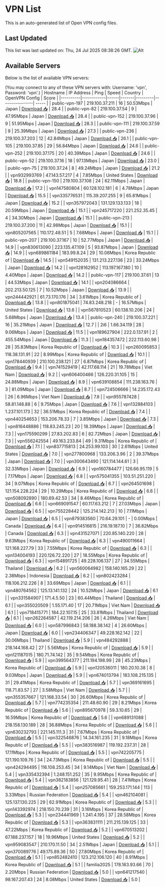 # VPN List

This is an auto-generated list of Open VPN config files.

## Last Updated

This list was last updated on: Thu, 24 Jul 2025 08:38:26 GMT.
![Alt](https://repobeats.axiom.co/api/embed/186b98318ef1479477931607c1ad7d823f12451f.svg "Repobeats analytics image")

## Available Servers

Below is the list of available VPN servers:

(You may connect to any of these VPN servers with: Username: 'vpn', Password: 'vpn'.)
| Hostname | IP Address | Ping | Speed | Country | OpenVPN Config | Score |
|----------|------------|------|-------|---------|----------------| ----- |
| public-vpn-197 | 219.100.37.211 | 16 | 50.53Mbps | Japan | [Download 📥](./configs/server_0_JP.ovpn) | 28.4 |
| public-vpn-82 | 219.100.37.54 | 9 | 47.95Mbps | Japan | [Download 📥](./configs/server_1_JP.ovpn) | 28.4 |
| public-vpn-152 | 219.100.37.96 | 9 | 51.95Mbps | Japan | [Download 📥](./configs/server_2_JP.ovpn) | 28.3 |
| public-vpn-111 | 219.100.37.59 | 9 | 25.39Mbps | Japan | [Download 📥](./configs/server_3_JP.ovpn) | 27.3 |
| public-vpn-236 | 219.100.37.203 | 12 | 42.84Mbps | Japan | [Download 📥](./configs/server_4_JP.ovpn) | 26.1 |
| public-vpn-105 | 219.100.37.85 | 29 | 56.84Mbps | Japan | [Download 📥](./configs/server_5_JP.ovpn) | 24.6 |
| public-vpn-252 | 219.100.37.175 | 20 | 40.39Mbps | Japan | [Download 📥](./configs/server_6_JP.ovpn) | 24.6 |
| public-vpn-52 | 219.100.37.16 | 18 | 97.13Mbps | Japan | [Download 📥](./configs/server_7_JP.ovpn) | 23.0 |
| public-vpn-75 | 219.100.37.24 | 8 | 49.24Mbps | Japan | [Download 📥](./configs/server_8_JP.ovpn) | 21.2 |
| vpn932993769 | 47.143.57.217 | 4 | 7.85Mbps | United States | [Download 📥](./configs/server_9_US.ovpn) | 18.8 |
| public-vpn-150 | 219.100.37.108 | 24 | 62.11Mbps | Japan | [Download 📥](./configs/server_10_JP.ovpn) | 17.2 |
| vpn147580804 | 60.128.102.181 | 6 | 4.78Mbps | Japan | [Download 📥](./configs/server_11_JP.ovpn) | 15.5 |
| vpn335776531 | 115.39.207.255 | 9 | 65.81Mbps | Japan | [Download 📥](./configs/server_12_JP.ovpn) | 15.2 |
| vpn357972043 | 131.129.133.133 | 18 | 20.59Mbps | Japan | [Download 📥](./configs/server_13_JP.ovpn) | 15.1 |
| vpn245717220 | 221.252.35.45 | 4 | 34.30Mbps | Japan | [Download 📥](./configs/server_14_JP.ovpn) | 15.1 |
| public-vpn-213 | 219.100.37.200 | 11 | 42.98Mbps | Japan | [Download 📥](./configs/server_15_JP.ovpn) | 15.1 |
| vpn805207565 | 110.172.48.51 | 5 | 7.68Mbps | Japan | [Download 📥](./configs/server_16_JP.ovpn) | 15.1 |
| public-vpn-207 | 219.100.37.167 | 10 | 52.77Mbps | Japan | [Download 📥](./configs/server_17_JP.ovpn) | 14.9 |
| vpn830613090 | 223.135.47.109 | 5 | 93.87Mbps | Japan | [Download 📥](./configs/server_18_JP.ovpn) | 14.9 |
| vpn689861184 | 183.99.8.24 | 29 | 10.06Mbps | Korea Republic of | [Download 📥](./configs/server_19_KR.ovpn) | 14.5 |
| vpn549152035 | 131.213.227.136 | 23 | 33.24Mbps | Japan | [Download 📥](./configs/server_20_JP.ovpn) | 14.2 |
| vpn128162952 | 113.197.167.180 | 10 | 4.40Mbps | Japan | [Download 📥](./configs/server_21_JP.ovpn) | 14.2 |
| public-vpn-117 | 219.100.37.61 | 13 | 44.53Mbps | Japan | [Download 📥](./configs/server_22_JP.ovpn) | 14.1 |
| vpn204086664 | 202.213.50.125 | 7 | 10.52Mbps | Japan | [Download 📥](./configs/server_23_JP.ovpn) | 13.9 |
| vpn244442921 | 61.73.170.176 | 34 | 3.61Mbps | Korea Republic of | [Download 📥](./configs/server_24_KR.ovpn) | 13.8 |
| vpn801875041 | 74.83.248.218 | - | 16.57Mbps | United States | [Download 📥](./configs/server_25_US.ovpn) | 13.6 |
| vpn567810523 | 60.138.10.206 | 24 | 5.68Mbps | Japan | [Download 📥](./configs/server_26_JP.ovpn) | 13.4 |
| public-vpn-240 | 219.100.37.221 | 16 | 35.21Mbps | Japan | [Download 📥](./configs/server_27_JP.ovpn) | 12.7 |
| 2i6 | 1.66.34.119 | 28 | 9.06Mbps | Japan | [Download 📥](./configs/server_28_JP.ovpn) | 11.5 |
| vpn189627904 | 222.0.137.91 | 2 | 455.54Mbps | Japan | [Download 📥](./configs/server_29_JP.ovpn) | 11.3 |
| vpn184357472 | 222.113.60.98 | 28 | 35.83Mbps | Korea Republic of | [Download 📥](./configs/server_30_KR.ovpn) | 10.3 |
| vpn260095853 | 118.38.131.91 | 22 | 8.99Mbps | Korea Republic of | [Download 📥](./configs/server_31_KR.ovpn) | 10.1 |
| vpn178440939 | 210.100.238.121 | 27 | 6.87Mbps | Korea Republic of | [Download 📥](./configs/server_32_KR.ovpn) | 9.4 |
| vpn741529419 | 42.117.68.114 | 21 | 19.78Mbps | Viet Nam | [Download 📥](./configs/server_33_VN.ovpn) | 9.2 |
| vpn606400466 | 126.220.31.105 | 15 | 24.88Mbps | Japan | [Download 📥](./configs/server_34_JP.ovpn) | 8.9 |
| vpn639108854 | 111.238.163.76 | 3 | 81.09Mbps | Japan | [Download 📥](./configs/server_35_JP.ovpn) | 8.7 |
| vpn724506666 | 14.235.172.43 | 26 | 6.96Mbps | Viet Nam | [Download 📥](./configs/server_36_VN.ovpn) | 7.8 |
| vpn955787428 | 58.81.148.88 | 6 | 9.75Mbps | Japan | [Download 📥](./configs/server_37_JP.ovpn) | 7.6 |
| vpn132884103 | 1.237.101.173 | 32 | 36.51Mbps | Korea Republic of | [Download 📥](./configs/server_38_KR.ovpn) | 7.4 |
| vpn440254653 | 153.206.78.33 | 7 | 3.85Mbps | Japan | [Download 📥](./configs/server_39_JP.ovpn) | 7.3 |
| vpn816448886 | 118.83.245.23 | 20 | 18.39Mbps | Japan | [Download 📥](./configs/server_40_JP.ovpn) | 7.3 |
| vpn175590299 | 27.83.202.83 | 6 | 82.72Mbps | Japan | [Download 📥](./configs/server_41_JP.ovpn) | 7.3 |
| vpn556242554 | 49.163.233.84 | 49 | 9.31Mbps | Korea Republic of | [Download 📥](./configs/server_42_KR.ovpn) | 7.1 |
| vpn837715813 | 24.253.99.103 | 30 | 2.61Mbps | United States | [Download 📥](./configs/server_43_US.ovpn) | 7.0 |
| vpn277800968 | 133.206.3.96 | 2 | 39.37Mbps | Japan | [Download 📥](./configs/server_44_JP.ovpn) | 7.0 |
| vpn300643490 | 121.114.144.61 | 3 | 32.33Mbps | Japan | [Download 📥](./configs/server_45_JP.ovpn) | 6.9 |
| vpn160784477 | 126.66.95.119 | 5 | 7.17Mbps | Japan | [Download 📥](./configs/server_46_JP.ovpn) | 6.8 |
| vpn575041355 | 103.51.251.220 | 34 | 9.07Mbps | Korea Republic of | [Download 📥](./configs/server_47_KR.ovpn) | 6.7 |
| vpn264501698 | 121.154.228.224 | 29 | 10.29Mbps | Korea Republic of | [Download 📥](./configs/server_48_KR.ovpn) | 6.6 |
| vpn508092890 | 180.69.42.53 | 34 | 8.46Mbps | Korea Republic of | [Download 📥](./configs/server_49_KR.ovpn) | 6.6 |
| vpn669091547 | 60.117.63.212 | 7 | 27.03Mbps | Japan | [Download 📥](./configs/server_50_JP.ovpn) | 6.5 |
| vpn755228442 | 125.214.142.213 | 10 | 7.11Mbps | Japan | [Download 📥](./configs/server_51_JP.ovpn) | 6.5 |
| vpn879383560 | 70.64.29.101 | - | 0.00Mbps | Canada | [Download 📥](./configs/server_52_CA.ovpn) | 6.4 |
| vpn914516815 | 216.19.187.10 | 7 | 36.82Mbps | Canada | [Download 📥](./configs/server_53_CA.ovpn) | 6.3 |
| vpn431527071 | 220.85.140.220 | 28 | 9.63Mbps | Korea Republic of | [Download 📥](./configs/server_54_KR.ovpn) | 6.3 |
| vpn490011664 | 121.168.227.79 | 33 | 7.55Mbps | Korea Republic of | [Download 📥](./configs/server_55_KR.ovpn) | 6.3 |
| vpn134004193 | 220.126.72.220 | 27 | 18.55Mbps | Korea Republic of | [Download 📥](./configs/server_56_KR.ovpn) | 6.3 |
| vpn154891725 | 49.228.106.137 | 27 | 34.55Mbps | Thailand | [Download 📥](./configs/server_57_TH.ovpn) | 6.2 |
| vpn560064982 | 158.140.165.29 | 22 | 2.38Mbps | Indonesia | [Download 📥](./configs/server_58_ID.ovpn) | 6.2 |
| vpn802423284 | 118.106.212.226 | 8 | 33.69Mbps | Japan | [Download 📥](./configs/server_59_JP.ovpn) | 6.1 |
| vpn480764562 | 125.13.141.132 | 24 | 10.52Mbps | Japan | [Download 📥](./configs/server_60_JP.ovpn) | 6.1 |
| vpn331584907 | 171.4.5.50 | 23 | 60.44Mbps | Thailand | [Download 📥](./configs/server_61_TH.ovpn) | 6.1 |
| vpn355020509 | 1.55.171.40 | 17 | 20.71Mbps | Viet Nam | [Download 📥](./configs/server_62_VN.ovpn) | 6.1 |
| vpn718415771 | 184.22.107.15 | 25 | 33.81Mbps | Thailand | [Download 📥](./configs/server_63_TH.ovpn) | 6.1 |
| vpn262264587 | 42.119.214.206 | 26 | 4.26Mbps | Viet Nam | [Download 📥](./configs/server_64_VN.ovpn) | 6.0 |
| vpn587996843 | 58.188.38.142 | 4 | 26.60Mbps | Japan | [Download 📥](./configs/server_65_JP.ovpn) | 6.0 |
| vpn234406347 | 49.228.162.142 | 22 | 30.06Mbps | Thailand | [Download 📥](./configs/server_66_TH.ovpn) | 5.9 |
| vpn484292888 | 218.144.168.42 | 27 | 5.56Mbps | Korea Republic of | [Download 📥](./configs/server_67_KR.ovpn) | 5.9 |
| vpn121187015 | 180.71.74.142 | 35 | 9.54Mbps | Korea Republic of | [Download 📥](./configs/server_68_KR.ovpn) | 5.9 |
| vpn399564377 | 211.194.198.99 | 28 | 45.23Mbps | Korea Republic of | [Download 📥](./configs/server_69_KR.ovpn) | 5.9 |
| vpn120536011 | 180.20.10.38 | 8 | 9.03Mbps | Japan | [Download 📥](./configs/server_70_JP.ovpn) | 5.9 |
| vpn674013794 | 183.108.215.135 | 31 | 29.41Mbps | Korea Republic of | [Download 📥](./configs/server_71_KR.ovpn) | 5.7 |
| vpn369161695 | 118.71.83.57 | 27 | 3.58Mbps | Viet Nam | [Download 📥](./configs/server_72_VN.ovpn) | 5.7 |
| vpn355357667 | 121.168.33.54 | 30 | 26.60Mbps | Korea Republic of | [Download 📥](./configs/server_73_KR.ovpn) | 5.7 |
| vpn774235354 | 211.48.60.90 | 29 | 8.21Mbps | Korea Republic of | [Download 📥](./configs/server_74_KR.ovpn) | 5.6 |
| vpn895670978 | 59.3.10.65 | 29 | 16.59Mbps | Korea Republic of | [Download 📥](./configs/server_75_KR.ovpn) | 5.6 |
| vpn689131088 | 218.158.130.189 | 28 | 36.88Mbps | Korea Republic of | [Download 📥](./configs/server_76_KR.ovpn) | 5.6 |
| vpn630232793 | 221.145.111.3 | 31 | 7.67Mbps | Korea Republic of | [Download 📥](./configs/server_77_KR.ovpn) | 5.5 |
| vpn322546876 | 14.34.161.235 | 31 | 9.18Mbps | Korea Republic of | [Download 📥](./configs/server_78_KR.ovpn) | 5.5 |
| vpn383516987 | 119.192.237.31 | 28 | 17.11Mbps | Korea Republic of | [Download 📥](./configs/server_79_KR.ovpn) | 5.5 |
| vpn742205775 | 121.190.109.76 | 34 | 24.73Mbps | Korea Republic of | [Download 📥](./configs/server_80_KR.ovpn) | 5.5 |
| vpn424294495 | 116.108.253.45 | 34 | 9.14Mbps | Viet Nam | [Download 📥](./configs/server_81_VN.ovpn) | 5.4 |
| vpn335432394 | 1.248.151.252 | 35 | 9.95Mbps | Korea Republic of | [Download 📥](./configs/server_82_KR.ovpn) | 5.4 |
| vpn382183856 | 121.129.95.41 | 28 | 7.41Mbps | Korea Republic of | [Download 📥](./configs/server_83_KR.ovpn) | 5.4 |
| vpn257085661 | 159.253.171.144 | 113 | 3.33Mbps | Russian Federation | [Download 📥](./configs/server_84_RU.ovpn) | 5.4 |
| vpn462104081 | 125.137.130.225 | 29 | 62.91Mbps | Korea Republic of | [Download 📥](./configs/server_85_KR.ovpn) | 5.3 |
| vpn143392974 | 218.150.70.239 | 31 | 3.16Mbps | Korea Republic of | [Download 📥](./configs/server_86_KR.ovpn) | 5.3 |
| vpn234441969 | 1.241.4.195 | 37 | 28.58Mbps | Korea Republic of | [Download 📥](./configs/server_87_KR.ovpn) | 5.3 |
| vpn363831111 | 211.215.139.125 | 33 | 47.22Mbps | Korea Republic of | [Download 📥](./configs/server_88_KR.ovpn) | 5.2 |
| vpn670513202 | 67.188.237.157 | 18 | 19.96Mbps | United States | [Download 📥](./configs/server_89_US.ovpn) | 5.2 |
| vpn959083547 | 210.170.11.50 | 34 | 2.51Mbps | Japan | [Download 📥](./configs/server_90_JP.ovpn) | 5.1 |
| vpn370089776 | 49.175.89.36 | 50 | 27.80Mbps | Korea Republic of | [Download 📥](./configs/server_91_KR.ovpn) | 5.1 |
| vpn852482410 | 123.212.106.120 | 40 | 8.91Mbps | Korea Republic of | [Download 📥](./configs/server_92_KR.ovpn) | 5.1 |
| familia2025 | 178.163.93.66 | 70 | 2.20Mbps | Russian Federation | [Download 📥](./configs/server_93_RU.ovpn) | 5.0 |
| vpn641217540 | 98.167.207.43 | 24 | 8.08Mbps | United States | [Download 📥](./configs/server_94_US.ovpn) | 5.0 |
